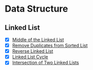 # Data Structure

## Linked List

- [x] [Middle of the Linked List](https://leetcode.com/problems/middle-of-the-linked-list/)
- [x] [Remove Duplicates from Sorted List](https://leetcode.com/problems/remove-duplicates-from-sorted-list/)
- [x] [Reverse Linked List](https://leetcode.com/problems/reverse-linked-list/)
- [x] [Linked List Cycle](https://leetcode.com/problems/linked-list-cycle/)
- [x] [Intersection of Two Linked Lists](https://leetcode.com/problems/intersection-of-two-linked-lists/)